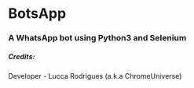 # BotsApp
### A WhatsApp bot using Python3 and Selenium

##### Credits:
Developer - Lucca Rodrigues (a.k.a ChromeUniverse)

